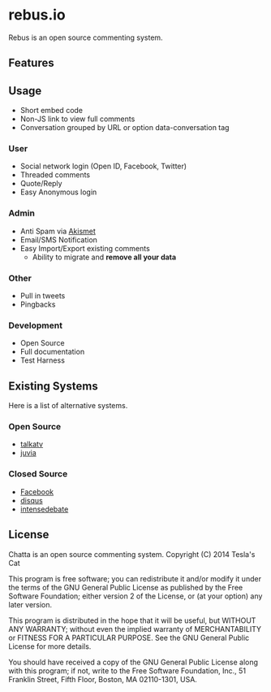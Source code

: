 rebus.io
=========
Rebus is an open source commenting system.


## Features

## Usage
 - Short embed code
 - Non-JS link to view full comments
 - Conversation grouped by URL or option data-conversation tag

### User
- Social network login (Open ID, Facebook, Twitter)
- Threaded comments
- Quote/Reply
- Easy Anonymous login

### Admin
- Anti Spam via [Akismet](http://akismet.com/)
- Email/SMS Notification
- Easy Import/Export existing comments
	- Ability to migrate and __remove all your data__

### Other
- Pull in tweets
- Pingbacks

### Development
- Open Source
- Full documentation
- Test Harness

## Existing Systems
Here is a list of alternative systems.

### Open Source
- [talkatv](https://github.com/talkatv/talkatv/)
- [juvia](https://github.com/phusion/juvia)

### Closed Source
- [Facebook](https://developers.facebook.com/docs/reference/plugins/comments/)
- [disqus](https://disqus.com/)
- [intensedebate](http://intensedebate.com/)

## License
Chatta is an open source commenting system.
Copyright (C) 2014 Tesla's Cat

This program is free software; you can redistribute it and/or
modify it under the terms of the GNU General Public License
as published by the Free Software Foundation; either version 2
of the License, or (at your option) any later version.

This program is distributed in the hope that it will be useful,
but WITHOUT ANY WARRANTY; without even the implied warranty of
MERCHANTABILITY or FITNESS FOR A PARTICULAR PURPOSE.  See the
GNU General Public License for more details.

You should have received a copy of the GNU General Public License
along with this program; if not, write to the Free Software
Foundation, Inc., 51 Franklin Street, Fifth Floor, Boston, MA  02110-1301, USA.
